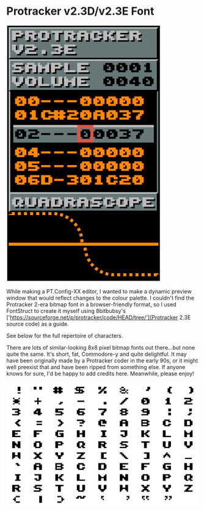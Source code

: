 # Protracker v2.3D/v2.3E Font

![](screenshot.png)

While making a PT.Config-XX editor, I wanted to make a dynamic preview window that would reflect changes to the colour palette.
I couldn't find the Protracker 2-era bitmap font in a browser-friendly format, so I used FontStruct to create it myself using
8bitbubsy's ['https://sourceforge.net/p/protracker/code/HEAD/tree/'](Protracker 2.3E source code) as a guide.

See below for the full repertoire of characters.

There are lots of similar-looking 8x8 pixel bitmap fonts out there...but none quite the same. It's short, fat, Commodore-y and 
quite delightful. It may have been originally made by a Protracker coder in the early 90s, or it might well preexist that and have 
been ripped from something else. If anyone knows for sure, I'd be happy to add credits here. Meanwhile, please enjoy!

![](repertoire.png)

